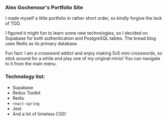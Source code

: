 ### Alex Gochenour's Portfolio Site

I made myself a little portfolio in rather short order, so kindly forgive the lack of TDD.

I figured it might fun to learn some new technologies, so I decided on Supabase for both authentication and PostgreSQL tables. The bread blog uses Redis as its primary database.

Fun fact: I am a crossword addict and enjoy making 5x5 mini crosswords, so stick around for a while and play one of my original minis! You can navigate to it from the main menu.

### Technology list:

- Supabase
- Redux Toolkit
- Redis
- `react-spring`
- Jest
- And a lot of timeless CSS!

